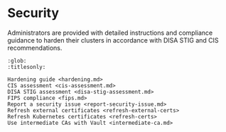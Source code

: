 # Security

Administrators are provided with detailed instructions and compliance guidance
to harden their clusters in accordance with DISA STIG and CIS recommendations.

```{toctree}
:glob:
:titlesonly:

Hardening guide <hardening.md>
CIS assessment <cis-assessment.md>
DISA STIG assessment <disa-stig-assessment.md>
FIPS compliance <fips.md>
Report a security issue <report-security-issue.md>
Refresh external certificates <refresh-external-certs>
Refresh Kubernetes certificates <refresh-certs>
Use intermediate CAs with Vault <intermediate-ca.md>
```
